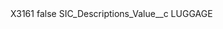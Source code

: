 <?xml version="1.0" encoding="UTF-8"?>
<CustomMetadata xmlns="http://soap.sforce.com/2006/04/metadata" xmlns:xsi="http://www.w3.org/2001/XMLSchema-instance" xmlns:xsd="http://www.w3.org/2001/XMLSchema">
    <label>X3161</label>
    <protected>false</protected>
    <values>
        <field>SIC_Descriptions_Value__c</field>
        <value xsi:type="xsd:string">LUGGAGE</value>
    </values>
</CustomMetadata>
